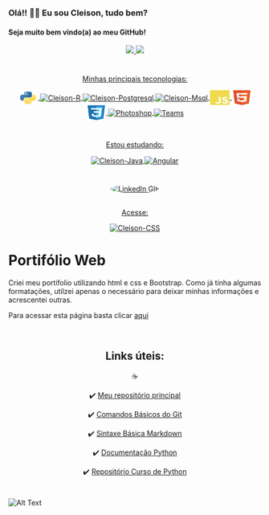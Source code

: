 ### Olá!! 👋😊 Eu sou Cleison, tudo bem?

#### Seja muito bem vindo(a) ao meu GitHub!



<div align="center">
  <a href="https://github.com/cleisonlima">
  <img height="180em" src="https://github-readme-stats.vercel.app/api?username=cleisonlima&show_icons=true&theme=tokyonight&include_all_commits=true&count_private=true"/>
  <img height="180em" src="https://github-readme-stats.vercel.app/api/top-langs/?username=cleisonlima&layout=compact&langs_count=7&theme=tokyonight"/>
</div>

#
<div align="center": style="display: inline_block">
  
  Minhas principais teconologias: <br>
  
 <img align="center" alt="Cleison-Python" height="30" width="40" src="https://raw.githubusercontent.com/devicons/devicon/master/icons/python/python-original.svg">
 <img align="center" alt="Cleison-R" height="30" width="40" src="https://cdn.worldvectorlogo.com/logos/r-lang.svg">
 <img align="center" alt="Cleison-Postgresql" height="30" width="40" src="https://cdn.worldvectorlogo.com/logos/postgresql.svg">
 <img align="center" alt="Cleison-Msql" height="30" width="40" src="https://cdn.jsdelivr.net/gh/devicons/devicon/icons/mysql/mysql-original.svg">
 <img align="center" alt="Cleison-Js" height="30" width="40" src="https://raw.githubusercontent.com/devicons/devicon/master/icons/javascript/javascript-plain.svg">
 <img align="center" alt="Cleison-HTML" height="30" width="40" src="https://raw.githubusercontent.com/devicons/devicon/master/icons/html5/html5-original.svg">
 <img align="center" alt="Cleison-CSS" height="30" width="40" src="https://raw.githubusercontent.com/devicons/devicon/master/icons/css3/css3-original.svg">
 <img align="center" alt="Photoshop" height="30" width="40" src="https://cdn.worldvectorlogo.com/logos/adobe-photoshop-2.svg">
 <img align="center" alt="Teams" height="30" width="40" src="https://cdn.worldvectorlogo.com/logos/microsoft-teams-1.svg">

 #
 
Estou estudando: <br>

 <img align="center" alt="Cleison-Java" height="30" width="40" src="https://cdn.worldvectorlogo.com/logos/java-14.svg">
 <img align="center" alt="Angular" height="30" width="40" src="https://cdn.worldvectorlogo.com/logos/angular-icon.svg">

 #

<img alt="LinkedIn GIF" width="100" height="100" style="border-radius: 50%;" src="https://i.pinimg.com/originals/c1/ca/52/c1ca529d2b995d1f471107aed96bf630.gif">





 ##
Acesse:

[<img alt="Cleison-CSS" height="30" width="40" src="https://cdn.worldvectorlogo.com/logos/linkedin-icon.svg">](https://www.linkedin.com/in/cleisonl-it/)


</div>

##
 # Portifólio Web
Criei meu portifolio utilizando html e css e Bootstrap. Como já tinha algumas formatações, utilzei apenas o necessário para deixar minhas informações e acrescentei outras.

Para acessar esta página basta clicar [aqui](https://cleisonlima.github.io/portifolio_web/index)


<div align="center": style="display: inline_block"><br>
  
## Links úteis:

☕
  
✔️ [Meu repositório principal](https://github.com/cleisonlima/workspacesCodes)

✔️ [Comandos Básicos do Git](https://www.hostinger.com.br/tutoriais/comandos-basicos-de-git?ppc_campaign=google_performance_max&gclid=Cj0KCQjwmouZBhDSARIsALYcourrZmEOz3AXc_CCa8NL7dLIn82kzojVaXbszsnDbl1NAdWo3JGf9E8aAp6XEALw_wcB)

✔️ [Sintaxe Básica Markdown](https://www.markdownguide.org/basic-syntax/)

✔️ [Documentação Python](https://docs.python.org/pt-br/3/)

✔️ [Repositório Curso de Python](https://github.com/guicarvalho/python-os-primeiros-passos)

</div>

#

![Alt Text](https://i.pinimg.com/originals/c6/33/c2/c633c20ede82f0e0ced7d570dbe3a1f3.gif)




